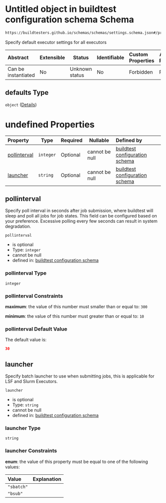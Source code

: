# Untitled object in buildtest configuration schema Schema

```txt
https://buildtesters.github.io/schemas/schemas/settings.schema.json#/properties/executors/properties/defaults
```

Specify default executor settings for all executors


| Abstract            | Extensible | Status         | Identifiable | Custom Properties | Additional Properties | Access Restrictions | Defined In                                                                   |
| :------------------ | ---------- | -------------- | ------------ | :---------------- | --------------------- | ------------------- | ---------------------------------------------------------------------------- |
| Can be instantiated | No         | Unknown status | No           | Forbidden         | Forbidden             | none                | [settings.schema.json\*](../out/settings.schema.json "open original schema") |

## defaults Type

`object` ([Details](settings-properties-executors-properties-defaults.md))

# undefined Properties

| Property                      | Type      | Required | Nullable       | Defined by                                                                                                                                                                                                                                                  |
| :---------------------------- | --------- | -------- | -------------- | :---------------------------------------------------------------------------------------------------------------------------------------------------------------------------------------------------------------------------------------------------------- |
| [pollinterval](#pollinterval) | `integer` | Optional | cannot be null | [buildtest configuration schema](settings-properties-executors-properties-defaults-properties-pollinterval.md "https&#x3A;//buildtesters.github.io/schemas/schemas/settings.schema.json#/properties/executors/properties/defaults/properties/pollinterval") |
| [launcher](#launcher)         | `string`  | Optional | cannot be null | [buildtest configuration schema](settings-properties-executors-properties-defaults-properties-launcher.md "https&#x3A;//buildtesters.github.io/schemas/schemas/settings.schema.json#/properties/executors/properties/defaults/properties/launcher")         |

## pollinterval

Specify poll interval in seconds after job submission, where buildtest will sleep and poll all jobs for job states. This field can be configured based on your preference. Excessive polling every few seconds can result in system degradation. 


`pollinterval`

-   is optional
-   Type: `integer`
-   cannot be null
-   defined in: [buildtest configuration schema](settings-properties-executors-properties-defaults-properties-pollinterval.md "https&#x3A;//buildtesters.github.io/schemas/schemas/settings.schema.json#/properties/executors/properties/defaults/properties/pollinterval")

### pollinterval Type

`integer`

### pollinterval Constraints

**maximum**: the value of this number must smaller than or equal to: `300`

**minimum**: the value of this number must greater than or equal to: `10`

### pollinterval Default Value

The default value is:

```json
30
```

## launcher

Specify batch launcher to use when submitting jobs, this is applicable for LSF and Slurm Executors.


`launcher`

-   is optional
-   Type: `string`
-   cannot be null
-   defined in: [buildtest configuration schema](settings-properties-executors-properties-defaults-properties-launcher.md "https&#x3A;//buildtesters.github.io/schemas/schemas/settings.schema.json#/properties/executors/properties/defaults/properties/launcher")

### launcher Type

`string`

### launcher Constraints

**enum**: the value of this property must be equal to one of the following values:

| Value      | Explanation |
| :--------- | ----------- |
| `"sbatch"` |             |
| `"bsub"`   |             |
